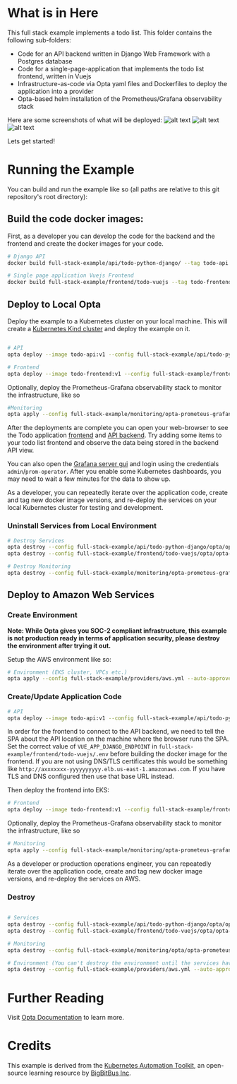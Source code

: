 # What is in Here

This full stack example implements a todo list. This folder contains the following sub-folders:
* Code for an API backend written in Django Web Framework with a Postgres database 
* Code for a single-page-application that implements the todo list frontend, written in Vuejs
* Infrastructure-as-code via Opta yaml files and Dockerfiles to deploy the application into a provider
* Opta-based helm installation of the Prometheus/Grafana observability stack  

Here are some screenshots of what will be deployed:
![alt text](frontend.png "Todo Application Frontend")
![alt text](api.png "Todo Application API Backend")
![alt text](grafana.png "Observability with Grafana+Prometheus")

Lets get started!

# Running the Example

You can build and run the example like so (all paths are relative to this git repository's root directory):

## Build the code docker images:

First, as a developer you can develop the code for the backend and the frontend and create the docker images for your code.

```bash
# Django API
docker build full-stack-example/api/todo-python-django/ --tag todo-api:v1

# Single page application Vuejs Frontend
docker build full-stack-example/frontend/todo-vuejs --tag todo-frontend:v1
```

## Deploy to Local Opta

Deploy the example to a Kubernetes cluster on your local machine. This will create a [Kubernetes Kind cluster](https://kind.sigs.k8s.io/docs/user/quick-start/) and deploy the example on it.  

```bash

# API
opta deploy --image todo-api:v1 --config full-stack-example/api/todo-python-django/opta/opta-api-service.yml --auto-approve --local

# Frontend
opta deploy --image todo-frontend:v1 --config full-stack-example/frontend/todo-vuejs/opta/opta-frontend-service.yml --auto-approve --local

```
Optionally, deploy the Prometheus-Grafana observability stack to monitor the infrastructure, like so

```bash
#Monitoring
opta apply --config full-stack-example/monitoring/opta-prometeus-grafana.yml --auto-approve --local

```

After the deployments are complete you can open your web-browser to see the Todo application [frontend](localhost:8080/frontend) and [API backend](http://localhost:8080/djangoapi/apis/v1/). Try adding some items to your todo list frontend and observe the data being stored in the backend API view.

You can also open the [Grafana server gui](http://localhost:8080/grafana) and login using the credentials `admin`/`prom-operator`. After you enable some Kubernetes dashboards, you may need to wait a few minutes for the data to show up.

As a developer, you can repeatedly iterate over the application code, create and tag new docker image versions, and re-deploy the services on your local Kubernetes cluster for testing and development.

### Uninstall Services from Local Environment

```bash
# Destroy Services
opta destroy --config full-stack-example/api/todo-python-django/opta/opta-api-service.yml --auto-approve --local
opta destroy --config full-stack-example/frontend/todo-vuejs/opta/opta-frontend-service.yml --auto-approve --local

# Destroy Monitoring
opta destroy --config full-stack-example/monitoring/opta-prometeus-grafana.yml --auto-approve --local

```

## Deploy to Amazon Web Services

### Create Environment

__Note: While Opta gives you SOC-2 compliant infrastructure, this example is not production ready in terms of application security, please destroy the environment after trying it out.__

Setup the AWS environment like so:

```bash
# Environment (EKS cluster, VPCs etc.)
opta apply --config full-stack-example/providers/aws.yml --auto-approve
```

### Create/Update Application Code

```bash
# API
opta deploy --image todo-api:v1 --config full-stack-example/api/todo-python-django/opta/opta-api-service.yml --auto-approve
```

In order for the frontend to connect to the API backend, we need to tell the SPA about the API location on the machine where the browser runs the SPA. Set the correct value of `VUE_APP_DJANGO_ENDPOINT` in `full-stack-example/frontend/todo-vuejs/.env` before building the docker image for the frontend. If you are not using DNS/TLS certificates this would be something like `http://axxxxxxx-yyyyyyyyyy.elb.us-east-1.amazonaws.com`. If you have TLS and DNS configured then use that base URL instead.

Then deploy the frontend into EKS:


```bash
# Frontend
opta deploy --image todo-frontend:v1 --config full-stack-example/frontend/todo-vuejs/opta/opta-frontend-service.yml --auto-approve 

```
Optionally, deploy the Prometheus-Grafana observability stack to monitor the infrastructure, like so

```bash
# Monitoring
opta apply --config full-stack-example/monitoring/opta-prometeus-grafana.yml --auto-approve
```

As a developer or production operations engineer, you can repeatedly iterate over the application code, create and tag new docker image versions, and re-deploy the services on AWS.
### Destroy

```bash

# Services
opta destroy --config full-stack-example/api/todo-python-django/opta/opta-api-service.yml --auto-approve
opta destroy --config full-stack-example/frontend/todo-vuejs/opta/opta-frontend-service.yml --auto-approve 

# Monitoring
opta destroy --config full-stack-example/monitoring/opta/opta-prometeus-grafana.yml --auto-approve

# Environment (You can't destroy the environment until the services have been uninstalled using the above 3 commands)
opta destroy --config full-stack-example/providers/aws.yml --auto-approve

```


# Further Reading

Visit [Opta Documentation](https://docs.opta.dev/)  to learn more.

# Credits

This example is derived from the [Kubernetes Automation Toolkit](https://github.com/BigBitBusInc/kubernetes-automation-toolkit), an open-source learning resource by [BigBitBus Inc](https://www.bigbitbus.com/). 